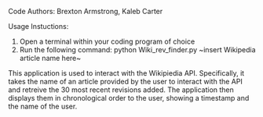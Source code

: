 Code Authors:
Brexton Armstrong,
Kaleb Carter


Usage Instuctions:
1. Open a terminal within your coding program of choice
2. Run the following command: python Wiki_rev_finder.py ~insert Wikipedia article name here~


This application is used to interact with the Wikipiedia API.
Specifically, it takes the name of an article provided by the user
to interact with the API and retreive the 30 most recent revisions added.
The application then displays them in chronological order to the user,
showing a timestamp and the name of the user.
